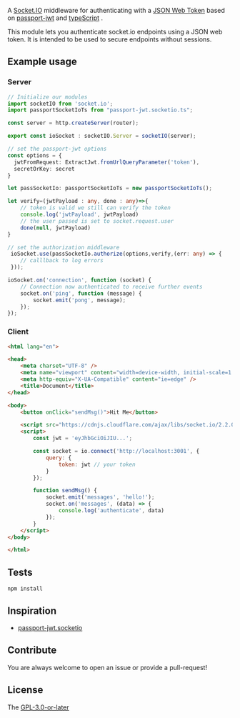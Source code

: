A [Socket.IO](https://socket.io/) middleware for authenticating with a [JSON Web Token](http://jwt.io) based on [passport-jwt](https://github.com/themikenicholson/passport-jwt) and [typeScript](https://github.com/microsoft/TypeScript) .

This module lets you authenticate socket.io endpoints using a JSON web token. It is
intended to be used to secure endpoints without sessions.

## Example usage

### Server
```TypeScript
// Initialize our modules
import socketIO from 'socket.io';
import passportSocketIoTs from "passport-jwt.socketio.ts";

const server = http.createServer(router);

export const ioSocket : socketIO.Server = socketIO(server);

// set the passport-jwt options
const options = {
  jwtFromRequest: ExtractJwt.fromUrlQueryParameter('token'),
  secretOrKey: secret
}

let passSocketIo: passportSocketIoTs = new passportSocketIoTs();

let verify=(jwtPayload : any, done : any)=>{
    // token is valid we still can verify the token
    console.log('jwtPayload', jwtPayload)
    // the user passed is set to socket.request.user
    done(null, jwtPayload)
}

// set the authorization middleware
 ioSocket.use(passSocketIo.authorize(options,verify,(err: any) => {
    // calllback to log errors
 }));

ioSocket.on('connection', function (socket) {
    // Connection now authenticated to receive further events
    socket.on('ping', function (message) {
        socket.emit('pong', message);
    });
});

```

### Client
```html
<html lang="en">

<head>
    <meta charset="UTF-8" />
    <meta name="viewport" content="width=device-width, initial-scale=1.0" />
    <meta http-equiv="X-UA-Compatible" content="ie=edge" />
    <title>Document</title>
</head>

<body>
    <button onClick="sendMsg()">Hit Me</button>

    <script src="https://cdnjs.cloudflare.com/ajax/libs/socket.io/2.2.0/socket.io.js"></script>
    <script>
        const jwt = 'eyJhbGciOiJIU...';

        const socket = io.connect('http://localhost:3001', {
            query: {
                token: jwt // your token
            }
        });

        function sendMsg() {
            socket.emit('messages', 'hello!');
            socket.on('messages', (data) => {
                console.log('authenticate', data)
            });
        }
    </script>
</body>

</html>

```

## Tests

    npm install

## Inspiration

* [passport-jwt.socketio](https://github.com/erreina/passport-jwt.socketio)

## Contribute

You are always welcome to open an issue or provide a pull-request!

## License

The [GPL-3.0-or-later](https://www.gnu.org/licenses/gpl-3.0.fr.html)
